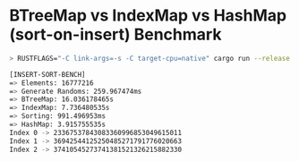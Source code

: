 # BTreeMap vs IndexMap vs HashMap (sort-on-insert) Benchmark

```bash
> RUSTFLAGS="-C link-args=-s -C target-cpu=native" cargo run --release

[INSERT-SORT-BENCH]
=> Elements: 16777216
=> Generate Randoms: 259.967474ms
=> BTreeMap: 16.036178465s
=> IndexMap: 7.736480535s
=> Sorting: 991.496953ms
=> HashMap: 3.915755535s
Index 0 -> 23367537843083360996853049615011
Index 1 -> 36942544125250485271791776020663
Index 2 -> 37410545273741381521326215882330
```
